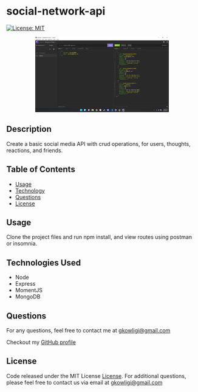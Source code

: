 # social-network-api

[![License: MIT](https://img.shields.io/badge/License-MIT-yellow.svg)](https://opensource.org/licenses/MIT)

<p align="center"><img src="./ScreenShot.png" width="70%"></p>

## Description

Create a basic social media API with crud operations, for users, thoughts, reactions, and friends.

## Table of Contents

- [Usage](#usage)
- [Technology](#Technology)
- [Questions](#questions)
- [License](#license)

## Usage

Clone the project files and run npm install, and view routes using postman or insomnia.

## Technologies Used

- Node
- Express
- MomentJS
- MongoDB

## Questions

For any questions, feel free to contact me at gkowligi@gmail.com

Checkout my [GitHub profile](https://github.com/gkowligi1392)

## License

Code released under the MIT License [License](https://choosealicense.com/licenses/mit/).
For additional questions, please feel free to contact us via email at gkowligi@gmail.com